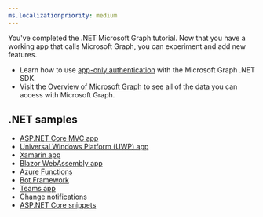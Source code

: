 ```yaml
---
ms.localizationpriority: medium
---
```


<!-- markdownlint-disable MD041 -->

You've completed the .NET Microsoft Graph tutorial. Now that you have a working app that calls Microsoft Graph, you can experiment and add new features.

- Learn how to use [app-only authentication](/graph/tutorials/dotnet-app-only) with the Microsoft Graph .NET SDK.
- Visit the [Overview of Microsoft Graph](/graph/overview) to see all of the data you can access with Microsoft Graph.

## .NET samples

- [ASP.NET Core MVC app](https://github.com/microsoftgraph/msgraph-training-aspnet-core)
- [Universal Windows Platform (UWP) app](https://github.com/microsoftgraph/msgraph-training-uwp)
- [Xamarin app](https://github.com/microsoftgraph/msgraph-training-xamarin)
- [Blazor WebAssembly app](https://github.com/microsoftgraph/msgraph-training-blazor-clientside)
- [Azure Functions](https://github.com/microsoftgraph/msgraph-training-azurefunction-csharp)
- [Bot Framework](https://github.com/microsoftgraph/msgraph-training-botframework)
- [Teams app](https://github.com/microsoftgraph/msgraph-training-teamsapp-dotnet)
- [Change notifications](https://github.com/microsoftgraph/aspnetcore-webhooks-sample)
- [ASP.NET Core snippets](https://github.com/microsoftgraph/aspnet-snippets-sample)
